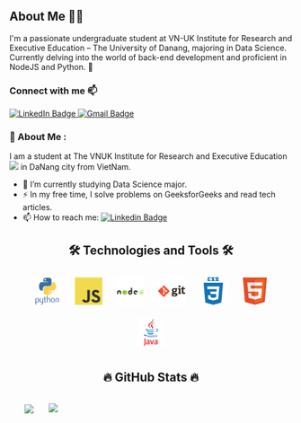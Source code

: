 
<!-- Introduction -->
## About Me 👨‍💻

I'm a passionate undergraduate student at VN-UK Institute for Research and Executive Education – The University of Danang, majoring in Data Science. Currently delving into the world of back-end development and proficient in NodeJS and Python. 🚀

### Connect with me 📫

 <div id="badges">
    <a href="https://www.linkedin.com/in/vu-dang-long-551a19207/">
      <img src="https://img.shields.io/badge/LinkedIn-blue?style=for-the-badge&logo=linkedin&logoColor=white" alt="LinkedIn Badge"/>
    </a>
    <a href="mailto:long.vu190404@vnuk.edu.vn">
      <img src="https://img.shields.io/badge/Gmail-blue?style=for-the-badge&logo=gmail&logoColor=white" alt="Gmail Badge"/>
    </a>
  </div>

### :robot: About Me :

I am a student at The VNUK Institute for Research and Executive Education <img src="https://media.giphy.com/media/WUlplcMpOCEmTGBtBW/giphy.gif" width="30"> in DaNang city from VietNam.

- :telescope: I’m currently studying Data Science major.
- :zap: In my free time, I solve problems on GeeksforGeeks and read tech articles.
- :mailbox: How to reach me: [![Linkedin Badge](https://img.shields.io/badge/-LongVuDang-blue?style=flat&logo=Linkedin&logoColor=white)](https://www.linkedin.com/in/vu-dang-long-551a19207/)

<h2 align="center">🛠 Technologies and Tools 🛠</h2>
<div align="center">
  <span style="display:inline-block; margin: 10px;">
    <img src="https://github.com/devicons/devicon/blob/master/icons/python/python-original-wordmark.svg" title="Python" alt="Python" width="50" height="50"/>
  </span>
  <span style="display:inline-block; margin: 10px;">
    <img src="https://github.com/devicons/devicon/blob/master/icons/javascript/javascript-original.svg" title="JavaScipt" alt="JavaScipt" width="50" height="50"/>
  </span>
  <span style="display:inline-block; margin: 10px;">
    <img src="https://github.com/devicons/devicon/blob/master/icons/nodejs/nodejs-original-wordmark.svg" title="NodeJS" alt="NodeJS" width="50" height="50"/>
  </span>
  <span style="display:inline-block; margin: 10px;">
    <img src="https://github.com/devicons/devicon/blob/master/icons/git/git-original-wordmark.svg" title="Git" alt="Git" width="50" height="50"/>
  </span>
  <span style="display:inline-block; margin: 10px;">
    <img src="https://github.com/devicons/devicon/blob/master/icons/css3/css3-plain-wordmark.svg" title="CSS" alt="CSS" width="50" height="50"/>
  </span>
  <span style="display:inline-block; margin: 10px;">
    <img src="https://github.com/devicons/devicon/blob/master/icons/html5/html5-original.svg" title="HTML" alt="HTML" width="50" height="50"/>
  </span>
  <span style="display:inline-block; margin: 10px;">
    <img src="https://github.com/devicons/devicon/blob/master/icons/java/java-original-wordmark.svg" title="Java" alt="Java" width="50" height="50"/>
  </span>
</div>

<h2 align="center">🔥 GitHub Stats 🔥</h2>
<!-- https://github.com/anuraghazra/github-readme-stats -->
<br>
<div align=center>
  <a href="#" >
    <img width="315" align="center" src="https://github-readme-stats.vercel.app/api/top-langs/?username=longgggg1310&layout=compact&theme=vision-friendly-dark" />
  </a>
  <a href="#" >
    <img align="right" width="434" src="http://github-readme-streak-stats.herokuapp.com?user=longgggg1310&theme=dark&background=000000" />
  </a>
</div>
